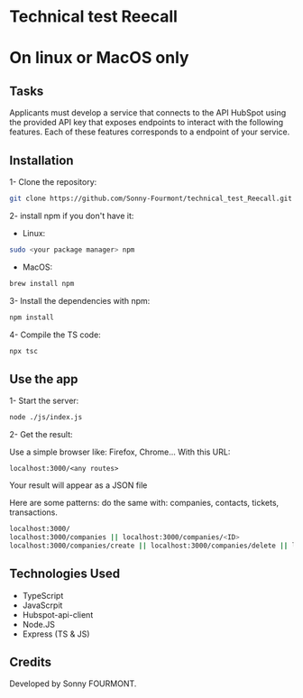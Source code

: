 # Technical test Reecall
# On linux or MacOS only
## Tasks
Applicants must develop a service that connects to the API HubSpot using
the provided API key that exposes endpoints to interact with the following features. Each of these features corresponds to a endpoint of your service.
## Installation
1- Clone the repository:
```bash
git clone https://github.com/Sonny-Fourmont/technical_test_Reecall.git
```
2- install npm if you don't have it:
- Linux:
```bash
sudo <your package manager> npm
```
- MacOS:
```bash
brew install npm
```
3- Install the dependencies with npm:
```bash
npm install
```
4- Compile the TS code:
```bash
npx tsc
```
## Use the app
1- Start the server:
```bash
node ./js/index.js
```
2- Get the result:

Use a simple browser like: Firefox, Chrome... With this URL:
```
localhost:3000/<any routes>
```
Your result will appear as a JSON file

Here are some patterns:
do the same with: companies, contacts, tickets, transactions.
```bash
localhost:3000/
localhost:3000/companies || localhost:3000/companies/<ID>
localhost:3000/companies/create || localhost:3000/companies/delete || localhost:3000/companies/update
```
## Technologies Used
- TypeScript
- JavaScrpit
- Hubspot-api-client
- Node.JS
- Express (TS & JS)
## Credits
Developed by Sonny FOURMONT.
